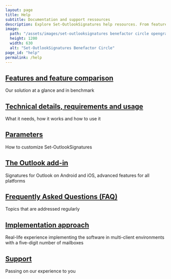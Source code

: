 ```yaml
---
layout: page
title: Help
subtitle: Documentation and support ressources
description: Explore Set-OutlookSignatures help resources. From feature comparisons and setup guides to FAQs, technical details, and expert support options.
image:
  path: "/assets/images/set-outlooksignatures benefactor circle opengraph1200x630.png"
  height: 1200
  width: 630
  alt: "Set-OutlookSignatures Benefactor Circle"
page_id: "help"
permalink: /help
---
```


<h2><a href="/features">Features and feature comparison</a></h2>
<p>Our solution at a glance and in benchmark</p>

<h2><a href="/details">Technical details, requirements and usage</a></h2>
<p>What it needs, how it works and how to use it</p>

<h2><a href="/parameters">Parameters</a></h2>
<p>How to customize Set-OutlookSignatures</p>

<h2><a href="/outlookaddin">The Outlook add-in</a></h2>
<p>Signatures for Outlook on Android and iOS, advanced features for all platforms</p>

<h2><a href="/faq">Frequently Asked Questions (FAQ)</a></h2>
<p>Topics that are addressed regularly</p>

<h2><a href="/implementationapproach">Implementation approach</a></h2>
<p>Real-life experience implementing the software in multi-client environments with a five-digit number of mailboxes</p>

<h2><a href="/support">Support</a></h2>
<p>Passing on our experience to you</p>
